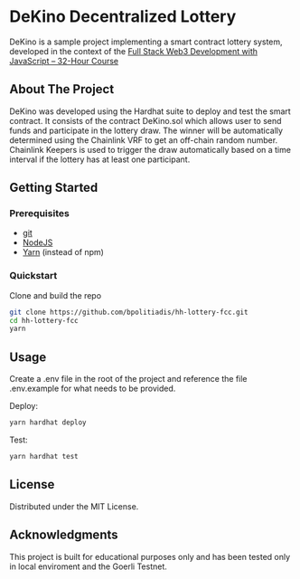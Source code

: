 <a name="readme-top"></a>

<!-- TABLE OF CONTENTS -->
<!-- <details>
  <summary>Table of Contents</summary>
  <ol>
    <li>
      <a href="#about-the-project">About The Project</a>
      <ul>
        <li><a href="#built-with">Built With</a></li>
      </ul>
    </li>
    <li>
      <a href="#getting-started">Getting Started</a>
      <ul>
        <li><a href="#prerequisites">Prerequisites</a></li>
        <li><a href="#installation">Installation</a></li>
      </ul>
    </li>
    <li><a href="#usage">Usage</a></li>
    <li><a href="#roadmap">Roadmap</a></li>
    <li><a href="#contributing">Contributing</a></li>
    <li><a href="#license">License</a></li>
    <li><a href="#contact">Contact</a></li>
    <li><a href="#acknowledgments">Acknowledgments</a></li>
  </ol>
</details> -->

# DeKino Decentralized Lottery
DeKino is a sample project implementing a smart contract lottery system, developed in the context of the [Full Stack Web3 Development with JavaScript – 32-Hour Course](https://www.youtube.com/watch?v=gyMwXuJrbJQ)

<!-- ABOUT THE PROJECT -->
## About The Project

DeKino was developed using the Hardhat suite to deploy and test the smart contract. It consists of the contract DeKino.sol which allows user to send funds and participate in the lottery draw. The winner will be automatically determined using the Chainlink VRF to get an off-chain random number. Chainlink Keepers is used to trigger the draw automatically based on a time interval if the lottery has at least one participant.

<!-- <p align="right">(<a href="#readme-top">back to top</a>)</p> -->


<!-- 
### Built With

* [![Next][Next.js]][Next-url]
* [![React][React.js]][React-url]
* [![Vue][Vue.js]][Vue-url]
* [![Angular][Angular.io]][Angular-url]
* [![Svelte][Svelte.dev]][Svelte-url]
* [![Laravel][Laravel.com]][Laravel-url]
* [![Bootstrap][Bootstrap.com]][Bootstrap-url]
* [![JQuery][JQuery.com]][JQuery-url]

<p align="right">(<a href="#readme-top">back to top</a>)</p> -->

<!-- GETTING STARTED -->
## Getting Started


### Prerequisites

* [git](https://git-scm.com/book/en/v2/Getting-Started-Installing-Git)
* [NodeJS](https://nodejs.org/en/)
* [Yarn](https://yarnpkg.com/getting-started/install) (instead of npm)


### Quickstart

Clone and build the repo
   ```sh
   git clone https://github.com/bpolitiadis/hh-lottery-fcc.git
   cd hh-lottery-fcc
   yarn
   ```
<!-- <p align="right">(<a href="#readme-top">back to top</a>)</p> -->

<!-- USAGE EXAMPLES -->
## Usage

Create a .env file in the root of the project and reference the file .env.example for what needs to be provided.

Deploy:
```sh
yarn hardhat deploy
```
Test:
```sh
yarn hardhat test
```

<!-- <p align="right">(<a href="#readme-top">back to top</a>)</p> -->

<!-- LICENSE -->
## License

Distributed under the MIT License.

<!-- <p align="right">(<a href="#readme-top">back to top</a>)</p> -->

<!-- ACKNOWLEDGMENTS -->
## Acknowledgments

This project is built for educational purposes only and has been tested only in local enviroment and the Goerli Testnet.


<!-- <p align="right">(<a href="#readme-top">back to top</a>)</p> -->
